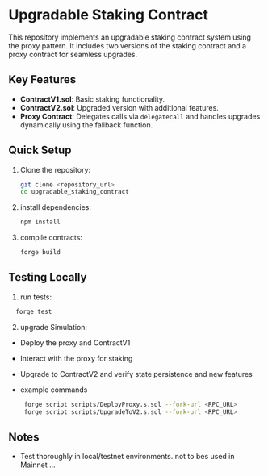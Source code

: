 # Upgradable Staking Contract

This repository implements an upgradable staking contract system using the proxy pattern. It includes two versions of the staking contract and a proxy contract for seamless upgrades.

## Key Features

- **ContractV1.sol**: Basic staking functionality.
- **ContractV2.sol**: Upgraded version with additional features.
- **Proxy Contract**: Delegates calls via `delegatecall` and handles upgrades dynamically using the fallback function.

## Quick Setup

1. Clone the repository:
   ```bash
   git clone <repository_url>
   cd upgradable_staking_contract
   ```
2. install dependencies:
   ```bash
   npm install
   ```
3. compile contracts:
   ```bash
   forge build
   ```

## Testing Locally

1. run tests:

```bash
  forge test
```

2. upgrade Simulation:

- Deploy the proxy and ContractV1
- Interact with the proxy for staking
- Upgrade to ContractV2 and verify state persistence and new features

- example commands

  ```bash
   forge script scripts/DeployProxy.s.sol --fork-url <RPC_URL>
   forge script scripts/UpgradeToV2.s.sol --fork-url <RPC_URL>

  ```

## Notes

- Test thoroughly in local/testnet environments. not to bes used in Mainnet ...
